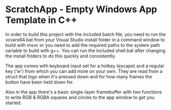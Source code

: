 # ScratchApp - Empty Windows App Template in C++

In order to build this project with the included batch file, you need to run the vcvars64.bat from your Visual Studio install folder in a command window to build with msvc or you need to add the required paths to the system path variable to build with g++. You can run the included shell.bat after changing the install folders to do this quickly and consistently.


The app comes with keyboard input set for a hotkey (escape) and a regular key ('w') from which you can add more on your own. They are read from a struct that logs when it's pressed down and for how many frames the button have been held down for.

Also in the app there's a basic single-layer framebuffer with two functions to write RGB & RGBA squares and circles to the app window to get you started.
